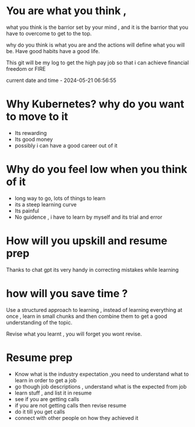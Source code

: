 # You are what you think , 
what you think is the barrior set by your mind , and it is the barrior that you have to overcome to get to the top.

why do you think is what you are and the actions will define what you will be. Have good habits have a good life.


This git will be my log to get the high pay job so that i can achieve financial freedom or FIRE

current date and time - 2024-05-21 06:56:55

# Why Kubernetes? why do you want to move to it
- Its rewarding
- Its good money
- possibly i can have a good career out of it

# Why do you feel low when you think of it

- long way to go, lots of things to learn
- its a steep learning curve
- Its painful
- No guidence , i have to learn by myself and its trial and error


# How will you upskill and resume prep

Thanks to chat gpt its very handy in correcting mistakes while learning

# how will you save time ?

Use a structured approach to learning , instead of learning everything at once , learn in small chunks and then combine them to get a good understanding of the topic.

Revise what you learnt , you will forget you wont revise.

# Resume prep
- Know what is the industry expectation ,you need to understand what to learn in order to get a job
- go though job descriptions , understand what is the expected from job
- learn stuff , and list it in resume
- see if you are getting calls
- if you are not getting calls then revise resume
- do it till you get calls
- connect with other people on how they achieved it